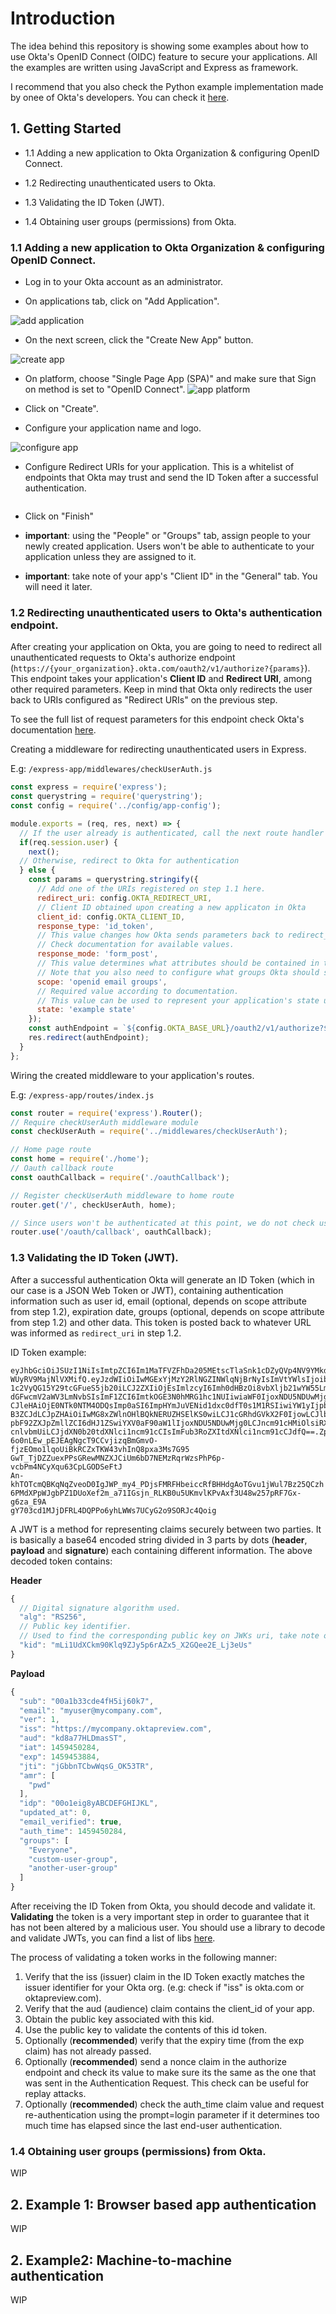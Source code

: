 # Introduction
The idea behind this repository is showing some examples about how to use Okta's OpenID Connect (OIDC) feature to secure your applications. All the examples are written using JavaScript and Express as framework.

I recommend that you also check the Python example implementation made by onee of Okta's developers. You can check it [here](https://github.com/jpf/okta-oidc-beta).

## 1. Getting Started
- 1.1 Adding a new application to Okta Organization & configuring OpenID Connect.

- 1.2 Redirecting unauthenticated users to Okta.

- 1.3 Validating the ID Token (JWT).

- 1.4 Obtaining user groups (permissions) from Okta.

### 1.1 Adding a new application to Okta Organization & configuring OpenID Connect.
  - Log in to your Okta account as an administrator.

  - On applications tab, click on "Add Application".
  
  ![add application](https://cloud.githubusercontent.com/assets/10089668/17463384/81a9de1c-5c9a-11e6-817d-3a5755f4104f.png)

  - On the next screen, click the "Create New App" button.
  
  ![create app](https://cloud.githubusercontent.com/assets/10089668/17463385/81ac9832-5c9a-11e6-8ef3-78d20f1d9b94.png)
 
  - On platform, choose "Single Page App (SPA)" and make sure that Sign on method is set to "OpenID Connect".
  ![app platform](https://cloud.githubusercontent.com/assets/10089668/17463386/81ad236a-5c9a-11e6-8253-a4af52ea60e1.png)
  
  - Click on "Create".
  
  - Configure your application name and logo.
  
  ![configure app](https://cloud.githubusercontent.com/assets/10089668/17463387/81b0a3b4-5c9a-11e6-9880-20535ac4a224.png)

  - Configure Redirect URIs for your application. This is a whitelist of endpoints that Okta may trust and send the ID Token after a successful authentication.
  
  <img here>
  
  - Click on "Finish"
  
  - **important**: using the "People" or "Groups" tab, assign people to your newly created application. Users won't be able to authenticate to your application unless they are assigned to it.
  
  - **important**: take note of your app's "Client ID" in the "General" tab. You will need it later.
  
  


### 1.2 Redirecting unauthenticated users to Okta's authentication endpoint.
After creating your application on Okta, you are going to need to redirect all unauthenticated requests to Okta's authorize endpoint (`https://{your_organization}.okta.com/oauth2/v1/authorize?{params}`). This endpoint takes your application's **Client ID** and **Redirect URI**, among other required parameters. Keep in mind that Okta only redirects the user back to URIs configured as "Redirect URIs" on the previous step.

To see the full list of request parameters for this endpoint check Okta's documentation [here](http://developer.okta.com/docs/api/resources/oauth2.html#authentication-request).

Creating a middleware for redirecting unauthenticated users in Express.

E.g: `/express-app/middlewares/checkUserAuth.js`

```javascript
const express = require('express');
const querystring = require('querystring');
const config = require('../config/app-config');

module.exports = (req, res, next) => {
  // If the user already is authenticated, call the next route handler
  if(req.session.user) {
    next();
  // Otherwise, redirect to Okta for authentication
  } else {
    const params = querystring.stringify({
      // Add one of the URIs registered on step 1.1 here.
      redirect_uri: config.OKTA_REDIRECT_URI,
      // Client ID obtained upon creating a new applicaton in Okta
      client_id: config.OKTA_CLIENT_ID,
      response_type: 'id_token',
      // This value changes how Okta sends parameters back to redirect_uri upon successfully authenticating a user.
      // Check documentation for available values.
      response_mode: 'form_post',
      // This value determines what attributes should be contained in the response JSON Web Token (JWT). OpenID is required, email and groups are optional, but really useful if you want the user's e-mail and permissions.
      // Note that you also need to configure what groups Okta should send back to your app. (step 1.4)
      scope: 'openid email groups',
      // Required value according to documentation.
      // This value can be used to represent your application's state upon the receipt of the response
      state: 'example state'
    });
    const authEndpoint = `${config.OKTA_BASE_URL}/oauth2/v1/authorize?${params}`;
    res.redirect(authEndpoint);
  }
};
```

Wiring the created middleware to your application's routes.

E.g: `/express-app/routes/index.js`

```javascript
const router = require('express').Router();
// Require checkUserAuth middleware module
const checkUserAuth = require('../middlewares/checkUserAuth');

// Home page route
const home = require('./home');
// Oauth callback route
const oauthCallback = require('./oauthCallback');

// Register checkUserAuth middleware to home route
router.get('/', checkUserAuth, home);

// Since users won't be authenticated at this point, we do not check user authentication at this route
router.use('/oauth/callback', oauthCallback);
```

### 1.3 Validating the ID Token (JWT).
After a successful authentication Okta will generate an ID Token (which in our case is a JSON Web Token or JWT), containing authentication information such as user id, email (optional, depends on scope attribute from step 1.2), expiration date, groups (optional, depends on scope attribute from step 1.2) and other data. This token is posted back to whatever URL was informed as `redirect_uri` in step 1.2.

ID Token example:
```
eyJhbGciOiJSUzI1NiIsImtpZCI6Im1MaTFVZFhDa205MEtscTlaSnk1cDZyQVp4NV9YMkdRZ
WUyRV9MajNlVXMifQ.eyJzdWIiOiIwMGExYjMzY2RlNGZINWlqNjBrNyIsImVtYWlsIjoibXl
1c2VyQG15Y29tcGFueS5jb20iLCJ2ZXIiOjEsImlzcyI6Imh0dHBzOi8vbXljb21wYW55Lm9r
dGFwcmV2aWV3LmNvbSIsImF1ZCI6ImtkOGE3N0hMRG1hc1NUIiwiaWF0IjoxNDU5NDUwMjg0L
CJleHAiOjE0NTk0NTM4ODQsImp0aSI6ImpHYmJuVENid1dxc0dfT0s1M1RSIiwiYW1yIjpbIn
B3ZCJdLCJpZHAiOiIwMG8xZWlnOHlBQkNERUZHSElKS0wiLCJ1cGRhdGVkX2F0IjowLCJlbWF
pbF92ZXJpZmllZCI6dHJ1ZSwiYXV0aF90aW1lIjoxNDU5NDUwMjg0LCJncm91cHMiOlsiRXZl
cnlvbmUiLCJjdXN0b20tdXNlci1ncm91cCIsImFub3RoZXItdXNlci1ncm91cCJdfQ==.Zp8a
6o0nLEw_pEJEAgNgcT9CCvjizqBmGmvO-fjzEOmo1lqoUiBkRCZxTKW43vhInQ8pxa3Ms7G95
GwT_TjDZZuexPPsGRewMNZXJCiUm6bD7NEMzRqrWzsPhP6p-vcbPm4NCyXqu63CpLGODSeFtJ
An-khTOTcmQBKqNqZveoD0IgJWP_my4_PDjsFMRFHbeiccRfBHHdgAoTGvu1jWul7Bz25QCzh
6PMdXPpWJgbPZ1DUoXef2m_a71IGsjn_RLKB0u5UKmvlKPvAxf3U48w257pRF7Gx-g6za_E9A
gY703cd1MJjDFRL4DQPPo6yhLWWs7UCyG2o9SORJc4Qoig
```

A JWT is a method for representing claims securely between two parties. It is basically a base64 encoded string divided in 3 parts by dots (**header**, **payload** and **signature**) each containing different information. The above decoded token contains:

**Header**
```javascript
{
  // Digital signature algorithm used.
  "alg": "RS256",
  // Public key identifier.
  // Used to find the corresponding public key on JWKs uri, take note of this.
  "kid": "mLi1UdXCkm90Klq9ZJy5p6rAZx5_X2GQee2E_Lj3eUs"
}
```

**Payload**
```javascript
{
  "sub": "00a1b33cde4fH5ij60k7",
  "email": "myuser@mycompany.com",
  "ver": 1,
  "iss": "https://mycompany.oktapreview.com",
  "aud": "kd8a77HLDmasST",
  "iat": 1459450284,
  "exp": 1459453884,
  "jti": "jGbbnTCbwWqsG_OK53TR",
  "amr": [
    "pwd"
  ],
  "idp": "00o1eig8yABCDEFGHIJKL",
  "updated_at": 0,
  "email_verified": true,
  "auth_time": 1459450284,
  "groups": [
    "Everyone",
    "custom-user-group",
    "another-user-group"
  ]
}
```

After receiving the ID Token from Okta, you should decode and validate it. **Validating** the token is a very important step in order to guarantee that it has not been altered by a malicious user. 
You should use a library to decode and validate JWTs, you can find a list of libs [here](https://jwt.io/).

The process of validating a token works in the following manner:

 1. Verify that the iss (issuer) claim in the ID Token exactly matches the issuer identifier for your Okta org. (e.g: check if "iss" is okta.com or oktapreview.com).
 2. Verify that the aud (audience) claim contains the client_id of your app.
 3. Obtain the public key associated with this kid.
 4. Use the public key to validate the contents of this id token.
 5. Optionally (**recommended**) verify that the expiry time (from the exp claim) has not already passed.
 6. Optionally (**recommended**) send a nonce claim in the authorize endpoint and check its value to make sure its the same as the one that was sent in the Authentication Request. This check can be useful for replay attacks.
 8. Optionally (**recommended**) check the auth_time claim value and request re-authentication using the prompt=login parameter if it determines too much time has elapsed since the last end-user authentication.

### 1.4 Obtaining user groups (permissions) from Okta.
WIP

## 2. Example 1: Browser based app authentication
WIP

## 2. Example2: Machine-to-machine authentication
WIP

